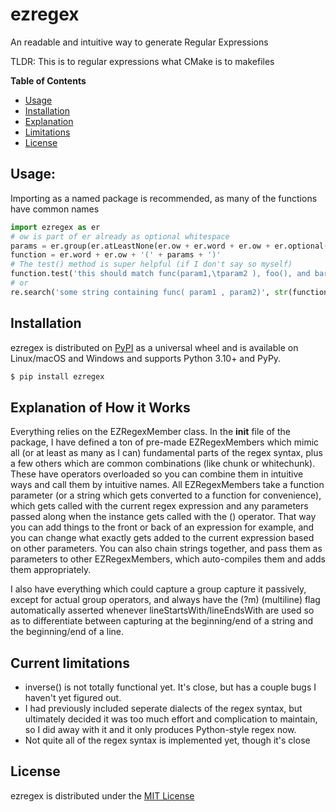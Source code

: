 # ezregex
An readable and intuitive way to generate Regular Expressions

TLDR: This is to regular expressions what CMake is to makefiles


**Table of Contents**
* [Usage](#usage)
* [Installation](#installation)
* [Explanation](#Explanation)
* [Limitations](#current_limitations)
* [License](#license)

## Usage:
Importing as a named package is recommended, as many of the functions have common names
```python
import ezregex as er
# ow is part of er already as optional whitespace
params = er.group(er.atLeastNone(er.ow + er.word + er.ow + er.optional(',') + er.ow))
function = er.word + er.ow + '(' + params + ')'
# The test() method is super helpful (if I don't say so myself)
function.test('this should match func(param1,\tparam2 ), foo(), and bar( foo,)')
# or
re.search('some string containing func( param1 , param2)', str(function))
```

## Installation
ezregex is distributed on [PyPI](https://pypi.org) as a universal
wheel and is available on Linux/macOS and Windows and supports
Python 3.10+ and PyPy.

```bash
$ pip install ezregex
```

## Explanation of How it Works
Everything relies on the EZRegexMember class. In the __init__ file of the package, I have defined a ton of pre-made EZRegexMembers which mimic all (or at least as many as I can) fundamental parts of the regex syntax, plus a few others which are common combinations (like chunk or whitechunk). These have operators overloaded so you can combine them in intuitive ways and call them by intuitive names. All EZRegexMembers take a function parameter (or a string which gets converted to a function for convenience), which gets called with the current regex expression and any parameters passed along when the instance gets called with the () operator. That way you can add things to the front or back of an expression for example, and you can change what exactly gets added to the current expression based on other parameters. You can also chain strings together, and pass them as parameters to other EZRegexMembers, which auto-compiles them and adds them appropriately.

I also have everything which could capture a group capture it passively, except for actual group operators, and always have the (?m) (multiline) flag automatically asserted whenever lineStartsWith/lineEndsWith are used so as to differentiate between capturing at the beginning/end of a string and the beginning/end of a line.

## Current limitations
- inverse() is not totally functional yet. It's close, but has a couple bugs I haven't yet figured out.
- I had previously included seperate dialects of the regex syntax, but ultimately decided it was too much effort and complication to maintain, so I did away with it and it only produces Python-style regex now.
- Not quite all of the regex syntax is implemented yet, though it's close

## License
ezregex is distributed under the [MIT License](https://choosealicense.com/licenses/mit)
